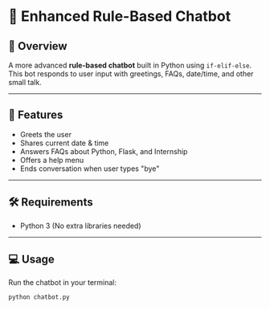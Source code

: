 # 🤖 Enhanced Rule-Based Chatbot

## 📌 Overview
A more advanced **rule-based chatbot** built in Python using `if-elif-else`.  
This bot responds to user input with greetings, FAQs, date/time, and other small talk.

---

## 🚀 Features
- Greets the user
- Shares current date & time
- Answers FAQs about Python, Flask, and Internship
- Offers a help menu
- Ends conversation when user types "bye"

---

## 🛠 Requirements
- Python 3 (No extra libraries needed)

---

## 💻 Usage
Run the chatbot in your terminal:
```bash
python chatbot.py

